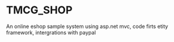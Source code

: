 # TMCG_SHOP
An online eshop sample system using asp.net mvc, code firts etity framework, intergrations with paypal 
